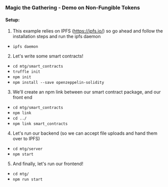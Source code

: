 ### Magic the Gathering - Demo on Non-Fungible Tokens 

#### Setup:
1) This example relies on IPFS (https://ipfs.io/) so go ahead and follow the installation steps and run the ipfs daemon     
- `ipfs daemon`

2) Let's write some smart contracts! 
- `cd mtg/smart_contracts`
- `truffle init` 
- `npm init` 
- `npm install --save openzeppelin-solidity`      
     
<black magic> 

3) We'll create an npm link between our smart contract package, and our front end 
- `cd mtg/smart_contracts`
- `npm link`
- `cd ../`
- `npm link smart_contracts`

4) Let's run our backend (so we can accept file uploads and hand them over to IPFS) 
- `cd mtg/server` 
- `npm start` 

5) And finally, let's run our frontend! 
- `cd mtg/`
- `npm run start` 
